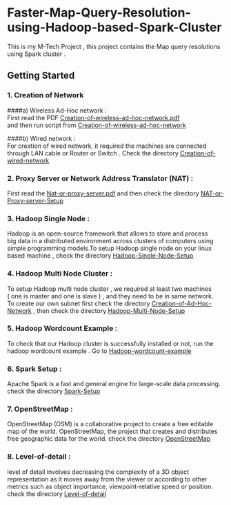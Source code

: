 # Faster-Map-Query-Resolution-using-Hadoop-based-Spark-Cluster

This is my M-Tech Project , this project contains the Map query resolutions using Spark cluster .

## Getting Started

### 1. Creation of Network

####a) Wireless Ad-Hoc network :                           
First read the PDF [Creation-of-wireless-ad-hoc-network.pdf](Creation-of-Ad-Hoc-Network/Creation-of-wireless-ad-hoc-network.pdf)            
and then run script from [Creation-of-wireless-ad-hoc-network](Creation-of-Ad-Hoc-Network/Creation-of-wireless-ad-hoc-network/)

####b) Wired network :        
For creation of wired network, it required the machines are connected    
through LAN cable or Router or Switch . Check the directory
[Creation-of-wired-network]( Creation-of-Ad-Hoc-Network/Creation-of-wired-network/)

### 2. Proxy Server or Network Address Translator (NAT) :   
First read the [Nat-or-proxy-server.pdf](NAT-or-Proxy-server-Setup/Nat-or-proxy-server.pdf) and then check the directory [NAT-or-Proxy-server-Setup](NAT-or-Proxy-server-Setup/)

### 3. Hadoop Single Node :
Hadoop is an open-source framework that allows to store and process   
big   data in a distributed environment across clusters of computers using  
simple programming models.To setup Hadoop single node on your linux    
based machine , check the directory [Hadoop-Single-Node-Setup](Hadoop-Single-Node-Setup/)
       
### 4. Hadoop Multi Node Cluster :              
To setup Hadoop multi node cluster , we required at least two machines    
( one is master and one is slave ) , and they need to be in same network.   
To create our own subnet first check the directory  [Creation-of-Ad-Hoc-Network](Creation-of-Ad-Hoc-Network/) , 
then check the directory [Hadoop-Multi-Node-Setup](Hadoop-Multi-Node-Setup/)

### 5. Hadoop Wordcount Example : 
To check that our Hadoop cluster is successfully installed or not, run the     
hadoop wordcount example . Go to [Hadoop-wordcount-example](Hadoop-wordcount-example/) 
        
### 6. Spark Setup :
Apache Spark is a fast and general engine for large-scale data processing. 
check the directory [Spark-Setup](Spark-Setup/)

### 7. OpenStreetMap :            
 OpenStreetMap (OSM) is a collaborative project to create a free editable map of the world. OpenStreetMap, the project that creates and distributes free geographic data for the world. 
check the directory [OpenStreetMap](OpenStreetMap/)

### 8. Level-of-detail :
 level of detail involves decreasing the complexity of a 3D object representation as it moves away from the viewer or according to other metrics such as object importance, viewpoint-relative speed or position.
check the directory [ Level-of-detail]( Level-of-detail/)